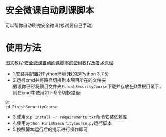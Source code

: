 # 安全微课自动刷课脚本

可以帮你自动刷完安全微课(考试要自己手动)

# 使用方法
图文教程:[安全微课自动刷课脚本的使用教程及技术原理](https://www.seaeye.cn/archives/282.html)
- 1.安装并配置好Python环境(我的是Python 3.7.5)
- 2.运行cmd并将路径切换到本项目所在的文件夹<br>假设你已经将项目文件夹`FinishSecurityCourse`下载并存放在D盘根目录下，则在cmd中使用如下命令切换路径:
```
D:
cd FinishSecurityCourse
```
- 3.使用`pip install -r requirements.txt`命令安装依赖库
- 4.使用`python FinishSecurityCourse.py`运行脚本
- 5.按照脚本运行后的提示进行操作即可